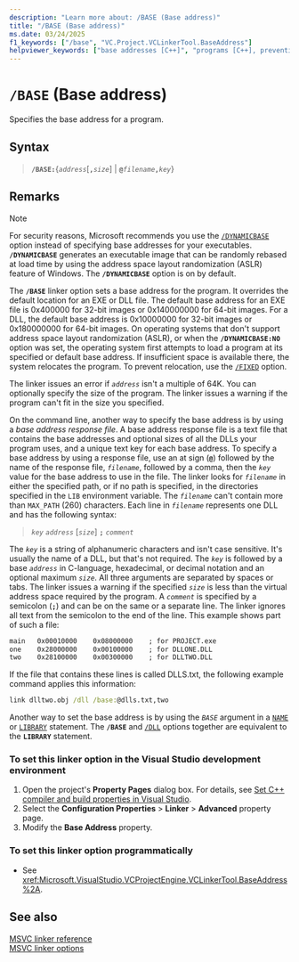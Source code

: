 ```yaml
---
description: "Learn more about: /BASE (Base address)"
title: "/BASE (Base address)"
ms.date: 03/24/2025
f1_keywords: ["/base", "VC.Project.VCLinkerTool.BaseAddress"]
helpviewer_keywords: ["base addresses [C++]", "programs [C++], preventing relocation", "semicolon [C++], specifier", "-BASE linker option", "key address size", "environment variables [C++], LIB", "programs [C++], base address", "LIB environment variable", "BASE linker option", "DLLs [C++], linking", "/BASE linker option", "@ symbol for base address", "executable files [C++], base address", "at sign symbol for base address"]
---
```

# `/BASE` (Base address)

Specifies the base address for a program.

## Syntax

> **`/BASE:`**{*`address`*[**`,`***`size`*] | **`@`***`filename`***`,`***`key`*}

## Remarks

> [!NOTE]
> For security reasons, Microsoft recommends you use the [`/DYNAMICBASE`](dynamicbase-use-address-space-layout-randomization.md) option instead of specifying base addresses for your executables. **`/DYNAMICBASE`** generates an executable image that can be randomly rebased at load time by using the address space layout randomization (ASLR) feature of Windows. The **`/DYNAMICBASE`** option is on by default.

The **`/BASE`** linker option sets a base address for the program. It overrides the default location for an EXE or DLL file. The default base address for an EXE file is 0x400000 for 32-bit images or 0x140000000 for 64-bit images. For a DLL, the default base address is 0x10000000 for 32-bit images or 0x180000000 for 64-bit images. On operating systems that don't support address space layout randomization (ASLR), or when the **`/DYNAMICBASE:NO`** option was set, the operating system first attempts to load a program at its specified or default base address. If insufficient space is available there, the system relocates the program. To prevent relocation, use the [`/FIXED`](fixed-fixed-base-address.md) option.

The linker issues an error if *`address`* isn't a multiple of 64K. You can optionally specify the size of the program. The linker issues a warning if the program can't fit in the size you specified.

On the command line, another way to specify the base address is by using a *base address response file*. A base address response file is a text file that contains the base addresses and optional sizes of all the DLLs your program uses, and a unique text key for each base address. To specify a base address by using a response file, use an at sign (**`@`**) followed by the name of the response file, *`filename`*, followed by a comma, then the *`key`* value for the base address to use in the file. The linker looks for *`filename`* in either the specified path, or if no path is specified, in the directories specified in the `LIB` environment variable. The *`filename`* can't contain more than `MAX_PATH` (260) characters. Each line in *`filename`* represents one DLL and has the following syntax:

> *`key`* *`address`* \[*`size`*] **`;`** *`comment`*

The *`key`* is a string of alphanumeric characters and isn't case sensitive. It's usually the name of a DLL, but that's not required. The *`key`* is followed by a base *`address`* in C-language, hexadecimal, or decimal notation and an optional maximum *`size`*. All three arguments are separated by spaces or tabs. The linker issues a warning if the specified *`size`* is less than the virtual address space required by the program. A *`comment`* is specified by a semicolon (**`;`**) and can be on the same or a separate line. The linker ignores all text from the semicolon to the end of the line. This example shows part of such a file:

```txt
main   0x00010000    0x08000000    ; for PROJECT.exe
one    0x28000000    0x00100000    ; for DLLONE.DLL
two    0x28100000    0x00300000    ; for DLLTWO.DLL
```

If the file that contains these lines is called DLLS.txt, the following example command applies this information:

```cmd
link dlltwo.obj /dll /base:@dlls.txt,two
```

Another way to set the base address is by using the *`BASE`* argument in a [`NAME`](name-c-cpp.md) or [`LIBRARY`](library.md) statement. The **`/BASE`** and [`/DLL`](dll-build-a-dll.md) options together are equivalent to the **`LIBRARY`** statement.

### To set this linker option in the Visual Studio development environment

1. Open the project's **Property Pages** dialog box. For details, see [Set C++ compiler and build properties in Visual Studio](../working-with-project-properties.md).
1. Select the **Configuration Properties** > **Linker** > **Advanced** property page.
1. Modify the **Base Address** property.

### To set this linker option programmatically

- See <xref:Microsoft.VisualStudio.VCProjectEngine.VCLinkerTool.BaseAddress%2A>.

## See also

[MSVC linker reference](linking.md)\
[MSVC linker options](linker-options.md)
